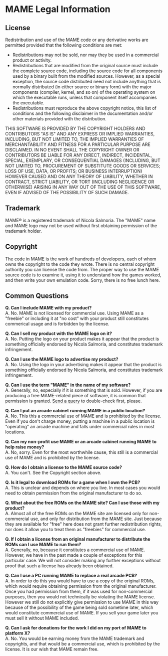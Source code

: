 # MAME Legal Information

## License

Redistribution and use of the MAME code or any derivative works are permitted provided that the following conditions are met:

* Redistributions may not be sold, nor may they be used in a commercial product or activity.
* Redistributions that are modified from the original source must include the complete source code, including the source code for all components used by a binary built from the modified sources. However, as a special exception, the source code distributed need not include anything that is normally distributed (in either source or binary form) with the major components (compiler, kernel, and so on) of the operating system on which the executable runs, unless that component itself accompanies the executable.
* Redistributions must reproduce the above copyright notice, this list of conditions and the following disclaimer in the documentation and/or other materials provided with the distribution.

THIS SOFTWARE IS PROVIDED BY THE COPYRIGHT HOLDERS AND CONTRIBUTORS "AS IS" AND ANY EXPRESS OR IMPLIED WARRANTIES, INCLUDING, BUT NOT LIMITED TO, THE IMPLIED WARRANTIES OF MERCHANTABILITY AND FITNESS FOR A PARTICULAR PURPOSE ARE DISCLAIMED. IN NO EVENT SHALL THE COPYRIGHT OWNER OR CONTRIBUTORS BE LIABLE FOR ANY DIRECT, INDIRECT, INCIDENTAL, SPECIAL, EXEMPLARY, OR CONSEQUENTIAL DAMAGES (INCLUDING, BUT NOT LIMITED TO, PROCUREMENT OF SUBSTITUTE GOODS OR SERVICES; LOSS OF USE, DATA, OR PROFITS; OR BUSINESS INTERRUPTION) HOWEVER CAUSED AND ON ANY THEORY OF LIABILITY, WHETHER IN CONTRACT, STRICT LIABILITY, OR TORT (INCLUDING NEGLIGENCE OR OTHERWISE) ARISING IN ANY WAY OUT OF THE USE OF THIS SOFTWARE, EVEN IF ADVISED OF THE POSSIBILITY OF SUCH DAMAGE.

## Trademark

MAME® is a registered trademark of Nicola Salmoria. The "MAME" name and MAME logo may not be used without first obtaining permission of the trademark holder.

## Copyright

The code in MAME is the work of hundreds of developers, each of whom owns the copyright to the code they wrote. There is no central copyright authority you can license the code from. The proper way to use the MAME source code is to examine it, using it to understand how the games worked, and then write your own emulation code. Sorry, there is no free lunch here.

## Common Questions

__Q. Can I include MAME with my product?__  
A. No. MAME is not licensed for commercial use. Using MAME as a "freebie" or including it at "no cost" with your product still constitutes commerical usage and is forbidden by the license.

__Q. Can I sell my product with the MAME logo on it?__  
A. No. Putting the logo on your product makes it appear that the product is something officially endorsed by Nicola Salmoria, and constitutes trademark infringement.

__Q. Can I use the MAME logo to advertise my product?__  
A. No. Using the logo in your advertising makes it appear that the product is something officially endorsed by Nicola Salmoria, and constitutes trademark infringement.

__Q. Can I use the term "MAME" in the name of my software?__  
A. Generally, no, especially if it is something that is sold. However, if you are producing a free MAME-related piece of software, it is common that permission is granted. [Send a query](http://mamedev.org/contact.html) to double-check first, please.

__Q. Can I put an arcade cabinet running MAME in a public location?__  
A. No. This this a commercial use of MAME and is prohibited by the license. Even if you don't charge money, putting a machine in a public location is "operating" an arcade machine and falls under commercial rules in most locations.

__Q. Can my non-profit use MAME or an arcade cabinet running MAME to help raise money?__  
A. No, sorry. Even for the most worthwhile cause, this still is a commercial use of MAME and is prohibited by the license.

__Q. How do I obtain a license to the MAME source code?__  
A. You can't. See the Copyright section above.

__Q. Is it legal to download ROMs for a game when I own the PCB?__  
A. This is unclear and depends on where you live. In most cases you would need to obtain permission from the original manufacturer to do so.

__Q. What about the free ROMs on the MAME site? Can I use those with my product?__  
A. Almost all of the free ROMs on the MAME site are licensed only for non-commercial use, and only for distribution from the MAME site. Just because they are available for "free" here does not grant further redistribution rights, nor does it allow you to treat them as "freebies" for commercial use.

__Q. If I obtain a license from an original manufacturer to distribute the ROMs can I use MAME to run them?__  
A. Generally, no, because it constitutes a commercial use of MAME. However, we have in the past made a couple of exceptions for this particular case. We will not consider making any further exceptions without proof that such a license has already been obtained.

__Q. Can I use a PC running MAME to replace a real arcade PCB?__  
A. In order to do this you would have to use a copy of the original ROMs, which would require obtaining permission from the original manufacturer. Once you had permission from them, if it was used for non-commercial purposes, then you would not technically be violating the MAME license. However we still do not explicitly give permission to use MAME in this way because of the possibility of the game being sold sometime later, which would constitute commercial use of MAME. If you sell your game later you must sell it without MAME included.

__Q. Can I ask for donations for the work I did on my port of MAME to platform X?__  
A. No. You would be earning money from the MAME trademark and copyrights, and that would be a commercial use, which is prohibited by the license. It is our wish that MAME remain free.
